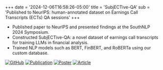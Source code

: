 +++
date = '2024-12-06T16:58:26-05:00'
title = 'SubjECTive-QA'
sub = 'Published to NeurIPS: human-annotated dataset on Earnings Call Transcripts (ECTs) QA sessions'
+++

* Published paper to NeurIPS and presented findings at the SouthNLP 2024 Symposium.
* Constructed SubjECTive-QA: a novel dataset of earnings call transcripts for training LLMs in financial analysis.
* Trained NLP models such as BERT, FinBERT, and RoBERTa using our custom database.

[![GitHub](https://img.shields.io/badge/-GitHub-black?style=flat-square&logo=github&logoColor=white)](https://github.com/gtfintechlab/SubjECTive-QA)
[![Publication](https://img.shields.io/badge/-Publication-darkblue?style=flat-square&logo=openaccess&logoColor=white)](https://arxiv.org/abs/2410.20651)
[![Poster](https://img.shields.io/badge/-Poster-teal?style=flat-square&logo=image&logoColor=white)](https://neurips.cc/virtual/2024/poster/97586)
[![Article](https://img.shields.io/badge/-Article-orange?style=flat-square&logo=medium&logoColor=white)](https://www.cc.gatech.edu/news/new-dataset-takes-aim-subjective-misinformation-earnings-calls-and-other-public-hearings)